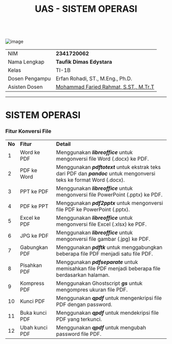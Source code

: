 # <p align="center">UAS - SISTEM OPERASI</p>

<br><br>

<p align="center">
 
![image](https://github.com/taufikdimas/Algoritma-dan-Struktur-Data/assets/143729231/82948574-8b73-4e17-be0a-4fd3d9c857bf)



|                |                                                                     |
| -------------- | ------------------------------------------------------------------- |
| NIM            | **2341720062**                                                      |
| Nama Lengkap   | **Taufik Dimas Edystara**                                   |
| Kelas          | TI-1B                                                               |
| Dosen Pengampu | Erfan Rohadi, ST., M.Eng., Ph.D.                                    |
| Asisten Dosen  | [Mohammad Faried Rahmat, S.ST., M.Tr.T](https://github.com/mrhmt80) |
***
# SISTEM OPERASI

### Fitur Konversi File

|        |                         |                                                    |
| ------ | ----------------------- | -------------------------------------------------- |
| **No** | **Fitur**               | **Detail**                                         |
| 1      | Word ke PDF             | Menggunakan **_libreoffice_** untuk mengonversi file Word (.docx) ke PDF.          |
| 2      | PDF ke Word             | Menggunakan **_pdftotext_** untuk ekstrak teks dari PDF dan **_pandoc_** untuk mengonversi teks ke format Word (.docx).   |
| 3      | PPT ke PDF              | Menggunakan **_libreoffice_** untuk mengonversi file PowerPoint (.pptx) ke PDF. |
| 4      | PDF ke PPT              | Menggunakan **_pdf2pptx_** untuk mengonversi file PDF ke PowerPoint (.pptx).                     |
| 5      | Excel ke PDF            | Menggunakan **_libreoffice_** untuk mengonversi file Excel (.xlsx) ke PDF.                  |
| 6      | JPG ke PDF              | Menggunakan **_libreoffice_** untuk mengonversi file gambar (.jpg) ke PDF.                    |
| 7      | Gabungkan PDF           | Menggunakan **_pdftk_** untuk menggabungkan beberapa file PDF menjadi satu file PDF.                   |
| 8      | Pisahkan PDF            | Menggunakan **_pdfseparate_** untuk memisahkan file PDF menjadi beberapa file berdasarkan halaman.               |
| 9      | Kompress PDF            | Menggunakan Ghostscript **_gs_** untuk mengompres ukuran file PDF.                |
| 10     | Kunci PDF               | Menggunakan **_qpdf_** untuk mengenkripsi file PDF dengan password.               |
| 11     | Buka kunci PDF          | Menggunakan **_qpdf_** untuk mendekripsi file PDF yang terkunci.          |
| 12     | Ubah kunci PDF          | Menggunakan **_qpdf_** untuk mengubah password file PDF.                          |
